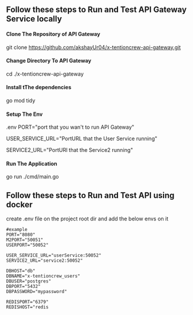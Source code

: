 ## Follow these steps to Run and Test API Gateway Service locally

#### Clone The Repository of API Gateway

git clone https://github.com/akshayUr04/x-tentioncrew-api-gateway.git

#### Change Directory To API Gateway

cd ./x-tentioncrew-api-gateway


#### Install tThe dependencies

go mod tidy 


#### Setup The Env
.env
PORT="port that you wan't to run API Gateway"

USER_SERVICE_URL="PortURL that the User Service running"

SERVICE2_URL="PortURl that the Service2 running"
#### Run The Application

go run ./cmd/main.go


## Follow these steps to Run and Test API using docker

create .env file on the project root dir and add the below envs on it
```.env
#example
PORT="8080"
M2PORT="50051"
USERPORT="50052"

USER_SERVICE_URL="userService:50052"
SERVICE2_URL="service2:50052"

DBHOST="db"
DBNAME="x-tentioncrew_users"
DBUSER="postgres"
DBPORT="5432"
DBPASSWORD="mypassword"

REDISPORT="6379"
REDISHOST="redis
```